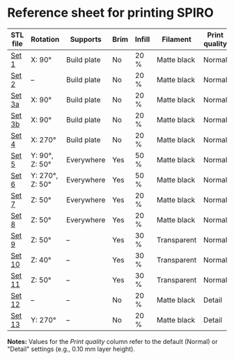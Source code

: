 # Reference sheet for printing SPIRO

| STL file                                                                                                                                                                       | Rotation        | Supports    | Brim | Infill | Filament    | Print quality  |
| ------------------------------------------------------------------------------------------------------------------------------------------------------------------------------ | --------------- | ----------- | ---- | ------ | ----------- | ------- |
| [Set 1](https://github.com/AlyonaMinina/SPIRO.Hardware/blob/master/SPIRO%20hardware.%20stl%20files%20for%20printable%20sets/Set%2001.%20Alyona%20Minina.%202019.%20UHEI.stl)   | X: 90°          | Build plate | No   | 20 %   | Matte black | Normal |
| [Set 2](https://github.com/AlyonaMinina/SPIRO.Hardware/blob/master/SPIRO%20hardware.%20stl%20files%20for%20printable%20sets/Set%2002.%20Alyona%20Minina.%202019.%20UHEI.stl)   | –               | Build plate | No   | 20 %   | Matte black | Normal |
| [Set 3a](https://github.com/AlyonaMinina/SPIRO.Hardware/blob/master/SPIRO%20hardware.%20stl%20files%20for%20printable%20sets/Set%2003a.%20Alyona%20Minina.%202019.%20UHEI.stl) | X: 90°          | Build plate | No   | 20 %   | Matte black | Normal |
| [Set 3b](https://github.com/AlyonaMinina/SPIRO.Hardware/blob/master/SPIRO%20hardware.%20stl%20files%20for%20printable%20sets/Set%2003b.%20Alyona%20Minina.%202019.%20UHEI.stl) | X: 90°          | Build plate | No   | 20 %   | Matte black | Normal |
| [Set 4](https://github.com/AlyonaMinina/SPIRO.Hardware/blob/master/SPIRO%20hardware.%20stl%20files%20for%20printable%20sets/Set%2004.%20Alyona%20Minina.%202019.%20UHEI.stl)   | X: 270°         | Build plate | No   | 20 %   | Matte black | Normal |
| [Set 5](https://github.com/AlyonaMinina/SPIRO.Hardware/blob/master/SPIRO%20hardware.%20stl%20files%20for%20printable%20sets/Set%2005.%20Alyona%20Minina.%202019.%20UHEI.stl)   | Y: 90°, Z: 50°  | Everywhere  | Yes  | 50 %   | Matte black | Normal |
| [Set 6](https://github.com/AlyonaMinina/SPIRO.Hardware/blob/master/SPIRO%20hardware.%20stl%20files%20for%20printable%20sets/Set%2006.%20Alyona%20Minina.%202019.%20UHEI.stl)   | Y: 270°, Z: 50° | Everywhere  | Yes  | 50 %   | Matte black | Normal |
| [Set 7](https://github.com/AlyonaMinina/SPIRO.Hardware/blob/master/SPIRO%20hardware.%20stl%20files%20for%20printable%20sets/Set%2007.%20Alyona%20Minina.%202019.%20UHEI.stl)   | Z: 50°          | Everywhere  | Yes  | 20 %   | Matte black | Normal |
| [Set 8](https://github.com/AlyonaMinina/SPIRO.Hardware/blob/master/SPIRO%20hardware.%20stl%20files%20for%20printable%20sets/Set%2008.%20Alyona%20Minina.%202019.%20UHEI.stl)   | Z: 50°          | Everywhere  | Yes  | 20 %   | Matte black | Normal |
| [Set 9](https://github.com/AlyonaMinina/SPIRO.Hardware/blob/master/SPIRO%20hardware.%20stl%20files%20for%20printable%20sets/Set%2009.%20Alyona%20Minina.%202019.%20UHEI.stl)   | Z: 50°          | –           | Yes  | 30 %   | Transparent | Normal |
| [Set 10](https://github.com/AlyonaMinina/SPIRO.Hardware/blob/master/SPIRO%20hardware.%20stl%20files%20for%20printable%20sets/Set%2010.%20Alyona%20Minina.%202019.%20UHEI.stl)  | Z: 40°          | –           | Yes  | 30 %   | Transparent | Normal |
| [Set 11](https://github.com/AlyonaMinina/SPIRO.Hardware/blob/master/SPIRO%20hardware.%20stl%20files%20for%20printable%20sets/Set%2011.%20Alyona%20Minina.%202019.%20UHEI.stl)  | Z: 50°          | –           | Yes  | 30 %   | Transparent | Normal |
| [Set 12](https://github.com/AlyonaMinina/SPIRO.Hardware/blob/master/SPIRO%20hardware.%20stl%20files%20for%20printable%20sets/Set%2012.%20Alyona%20Minina.%202019.%20UHEI.stl)  | –               | –           | No   | 20 %   | Matte black | Detail |
| [Set 13](https://github.com/AlyonaMinina/SPIRO.Hardware/blob/master/SPIRO%20hardware.%20stl%20files%20for%20printable%20sets/Set%2013.%20Alyona%20Minina.%202019.%20UHEI.stl)  | Y: 270°         | –           | No   | 20 %   | Matte black | Detail |

**Notes:** Values for the *Print quality* column refer to the default (Normal) or "Detail" settings (e.g., 0.10 mm layer height).
